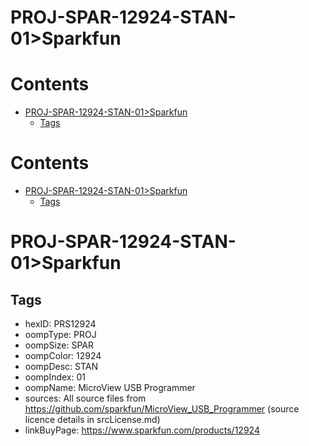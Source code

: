 
PROJ-SPAR-12924-STAN-01>Sparkfun
================================

Contents
========

* [PROJ-SPAR-12924-STAN-01>Sparkfun](#proj-spar-12924-stan-01sparkfun)
	* [Tags](#tags)

Contents
========

* [PROJ-SPAR-12924-STAN-01>Sparkfun](#proj-spar-12924-stan-01sparkfun)
	* [Tags](#tags)

# PROJ-SPAR-12924-STAN-01>Sparkfun

## Tags

- hexID: PRS12924
- oompType: PROJ
- oompSize: SPAR
- oompColor: 12924
- oompDesc: STAN
- oompIndex: 01
- oompName: MicroView USB Programmer
- sources: All source files from https://github.com/sparkfun/MicroView_USB_Programmer (source licence details in srcLicense.md)
- linkBuyPage: https://www.sparkfun.com/products/12924
